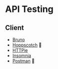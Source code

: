 # API Testing

## Client

- [Bruno](/bruno.md)
- [Hoppscotch](/hoppscotch/README.md) 🌟
- [HTTPie](/httpie.md)
- [Insomnia](/insomnia.md)
- [Postman](/postman/README.md) 🌟

<!--
https://yaak.app
-->
